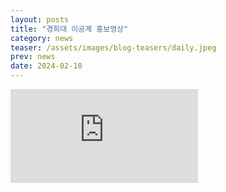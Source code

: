 ```yaml
---
layout: posts
title: "경희대 이공계 홍보영상"
category: news
teaser: /assets/images/blog-teasers/daily.jpeg
prev: news
date: 2024-02-10
---
```


<iframe class="vid__large" src="https://www.youtube.com/embed/s_ha-FZDluY?si=LQA7gRyyEHFYMq_l" title="YouTube video player" frameborder="0" allow="accelerometer; autoplay; clipboard-write; encrypted-media; gyroscope; picture-in-picture; web-share" allowfullscreen></iframe>